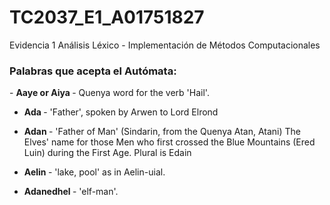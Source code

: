 # TC2037_E1_A01751827
Evidencia 1 Análisis Léxico - Implementación de Métodos Computacionales

<h3> Palabras que acepta el Autómata: </h3>
- <strong> Aaye or Aiya </strong> - Quenya word for the verb 'Hail'.

- <strong> Ada </strong> - 'Father', spoken by Arwen to Lord Elrond

- <strong> Adan </strong> - 'Father of Man' (Sindarin, from the Quenya Atan, Atani) The Elves' name for those Men who first crossed the Blue Mountains (Ered Luin) during the First Age. Plural is Edain

- <strong> Aelin </strong> - 'lake, pool' as in Aelin-uial.

- <strong> Adanedhel </strong> - 'elf-man'.

